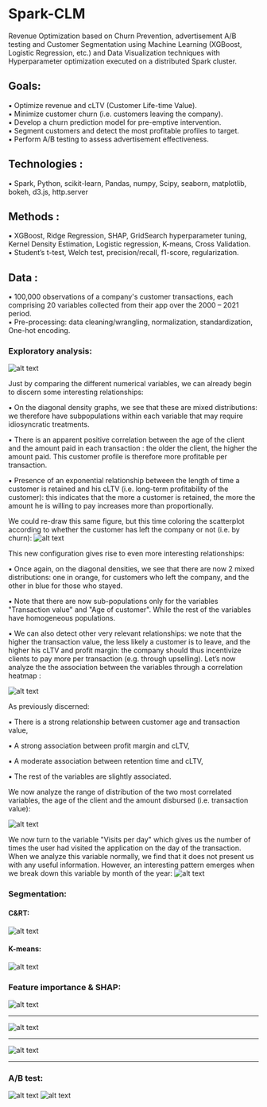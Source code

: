 # Spark-CLM
Revenue Optimization based on Churn Prevention, advertisement A/B testing and Customer Segmentation using Machine Learning (XGBoost, Logistic Regression, etc.) and Data Visualization techniques with Hyperparameter optimization executed on a distributed Spark cluster.

## Goals:
▪ Optimize revenue and cLTV (Customer Life-time Value).  
▪ Minimize customer churn (i.e. customers leaving the company).  
▪ Develop a churn prediction model for pre-emptive intervention.  
▪ Segment customers and detect the most profitable profiles to target.   
▪ Perform A/B testing to assess advertisement effectiveness.  

## Technologies :
▪ Spark, Python, scikit-learn, Pandas, numpy, Scipy, seaborn, matplotlib, bokeh, d3.js, http.server

## Methods :
▪ XGBoost, Ridge Regression, SHAP, GridSearch hyperparameter tuning, Kernel Density Estimation, Logistic regression, K-means, Cross Validation.  
▪ Student’s t-test, Welch test, precision/recall, f1-score, regularization.

## Data :
▪ 100,000 observations of a company's customer transactions, each comprising 20 variables collected from their app over the 2000 – 2021 period.   
▪ Pre-processing: data cleaning/wrangling, normalization, standardization, One-hot encoding.    
  


### Exploratory analysis:
![alt text](https://github.com/Qu4ternion/Spark-CLM/blob/main/img/plot1.png?raw=true)

Just by comparing the different numerical variables, we can already begin to discern some interesting relationships:

▪ On the diagonal density graphs, we see that these are mixed distributions: we therefore have subpopulations within each variable that may require idiosyncratic treatments. 

▪ There is an apparent positive correlation between the age of the client and the amount paid in each transaction : the older the client, the higher the amount paid. This customer profile is therefore more profitable per transaction. 

▪ Presence of an exponential relationship between the length of time a customer is retained and his cLTV (i.e. long-term profitability of the customer): this indicates that the more a customer is retained, the more the amount he is willing to pay increases more than proportionally.  

We could re-draw this same figure, but this time coloring the scatterplot according to whether the customer has left the company or not (i.e. by churn):
![alt text](https://github.com/Qu4ternion/Spark-CLM/blob/main/img/plot2.png?raw=true)

This new configuration gives rise to even more interesting relationships:

▪ Once again, on the diagonal densities, we see that there are now 2 mixed distributions: one in orange, for customers who left the company, and the other in blue for those who stayed.

▪ Note that there are now sub-populations only for the variables "Transaction value" and "Age of customer". While the rest of the variables have homogeneous populations.

▪ We can also detect other very relevant relationships: we note that the higher the transaction value, the less likely a customer is to leave, and the higher his cLTV and profit margin: the company should thus incentivize clients to pay more per transaction (e.g. through upselling).
Let’s now analyze the the association between the variables through a correlation heatmap :

![alt text](https://github.com/Qu4ternion/Spark-CLM/blob/main/img/heatmap.png?raw=true)

As previously discerned:

  ▪ There is a strong relationship between customer age and transaction value, 
  
  ▪ A strong association between profit margin and cLTV, 
  
  ▪ A moderate association between retention time and cLTV, 
  
  ▪ The rest of the variables are slightly associated.

We now analyze the range of distribution of the two most correlated variables, the age of the client and the amount disbursed (i.e. transaction value):

![alt text](https://github.com/Qu4ternion/Spark-CLM/blob/main/img/hexagraph.png?raw=true)

We now turn to the variable "Visits per day" which gives us the number of times the user had visited the application on the day of the transaction. When we analyze this variable normally, we find that it does not present us with any useful information. However, an interesting pattern emerges when we break down this variable by month of the year:
![alt text](https://github.com/Qu4ternion/Spark-CLM/blob/main/img/clicks_distribution.png?raw=true)

### Segmentation:

#### C&RT:
![alt text](https://github.com/Qu4ternion/Spark-CLM/blob/main/img/tree_graph.PNG?raw=true)

#### K-means:
![alt text](https://github.com/Qu4ternion/Spark-CLM/blob/main/img/k-means.png?raw=true)

### Feature importance & SHAP:
![alt text](https://github.com/Qu4ternion/Spark-CLM/blob/main/img/feature_importance.png?raw=true)
  
  _________________
  
![alt text](https://github.com/Qu4ternion/Spark-CLM/blob/main/img/importance.png?raw=true)
  _________________

![alt text](https://github.com/Qu4ternion/Spark-CLM/blob/main/img/shap.png?raw=true)
  _________________

### A/B test:
![alt text](https://github.com/Qu4ternion/Spark-CLM/blob/main/img/t-test.png?raw=true)
![alt text](https://github.com/Qu4ternion/Spark-CLM/blob/main/img/box.png?raw=true)
